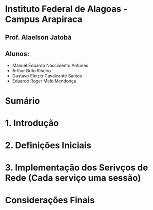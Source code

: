 # Instituto Federal de Alagoas - Campus Arapiraca
## Prof. Alaelson Jatobá

## Alunos: 
* Manuel Eduardo Nascimento Antunes
* Arthur Brito Ribeiro
* Gustavo Eloizio Cavalcante Santos
* Eduardo Roger Melo Mendonça

# Sumário

# 1. Introdução

# 2. Definições Iniciais

# 3. Implementação dos Serivços de Rede (Cada serviço uma sessão)

# Considerações Finais
